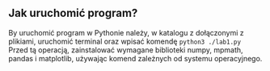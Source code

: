 ## Jak uruchomić program?
By uruchomić program w Pythonie należy, w katalogu z dołączonymi z plikiami, uruchomić terminal oraz wpisać komendę
`
     python3 ./lab1.py 
`
Przed tą operacją, zainstalować wymagane biblioteki numpy, mpmath, pandas i matplotlib, używając komend zależnych od systemu operacyjnego.